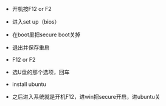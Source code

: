 - 开机按F12 or F2
- 进入set up（bios）
- 在boot里把secure boot关掉
- 退出并保存重启
- F12 or F2
- 选U盘的那个选项，回车
- install ubuntu

- 之后进入系统就是开机F12，进win把secure开启，进ubuntu关
